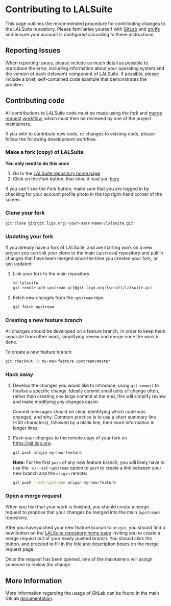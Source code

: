 # Contributing to LALSuite

This page outlines the recommended procedure for contributing changes to the LALSuite repository. Please familiarise yourself with [GitLab](https://wiki.ligo.org/DASWG/GitLigoOrg) and [git-lfs](https://wiki.ligo.org/DASWG/GitLFS#Install_the_git_LFS_client) and ensure your account is configured according to these instructions.

## Reporting Issues

When reporting issues, please include as much detail as possible to reproduce the error, including information about your operating system and the version of each (relevant) component of LALSuite.
If possible, please include a brief, self-contained code example that demonstrates the problem.

## Contributing code

All contributions to LALSuite code must be made using the fork and [merge request](https://git.ligo.org/help/user/project/merge_requests/index.md) [workflow](https://git.ligo.org/help/workflow/forking_workflow.md), which must then be reviewed by one of the project maintainers.

If you with to contribute new code, or changes to existing code, please follow the following development workflow.

### Make a fork (copy) of LALSuite

**You only need to do this once**

1. Go to the [LALSuite repository home page](/lscsoft/lalsuite)
2. Click on the *Fork* button, that should lead you [here](https://git.ligo.org/lscsoft/lalsuite/fork/new)

If you can't see the *Fork* button, make sure that you are logged in by checking for your account profile photo in the top right-hand corner of the screen.

### Clone your fork

```bash
git clone git@git.ligo.org:<your-user-name>/lalsuite.git
```

### Updating your fork

If you already have a fork of LALSuite, and are starting work on a new project you can link your clone to the main (`upstream`) repository and pull in changes that have been merged since the time you created your fork, or last updated:

1. Link your fork to the main repository:

    ```bash
    cd lalsuite
    git remote add upstream git@git.ligo.org:lscsoft/lalsuite.git
    ```

2. Fetch new changes from the `upstream` repo

    ```bash
    git fetch upstream
    ```

### Creating a new feature branch

All changes should be developed on a feature branch, in order to keep them separate from other work, simplifying review and merge once the work is done.

To create a new feature branch:

```bash
git checkout -b my-new-feature upstream/master
```

### Hack away

1. Develop the changes you would like to introduce, using `git commit` to finalise a specific change.
   Ideally commit small units of change often, rather than creating one large commit at the end, this will simplify review and make modifying any changes easier.

    Commit messages should be clear, identifying which code was changed, and why.
   Common practice is to use a short summary line (<50 characters), followed by a blank line, then more information in longer lines.

2. Push your changes to the remote copy of your fork on https://git.ligo.org.

    ```bash
    git push origin my-new-feature
    ```
   **Note:** For the first `push` of any new feature branch, you will likely have to use the `-u/--set-upstream` option to `push` to create a link between your new branch and the `origin` remote:

    ```bash
    git push --set-upstream origin my-new-feature
    ```

### Open a merge request

When you feel that your work is finished, you should create a merge request to propose that your changes be merged into the main (`upstream`) repository.

After you have pushed your new feature branch to `origin`, you should find a new button on the [LALSuite repository home page](https://git.ligo.org/lscsoft/lalsuite/) inviting you to create a merge request out of your newly pushed branch.
You should click the button, and proceed to fill in the title and description boxes on the merge request page.

Once the request has been opened, one of the maintainers will assign someone to review the change.

## More Information

More information regarding the usage of GitLab can be found in the main GitLab [documentation](https://git.ligo.org/help/).
